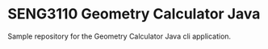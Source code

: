# SENG3110 Geometry Calculator Java

Sample repository for the Geometry Calculator Java cli application.
